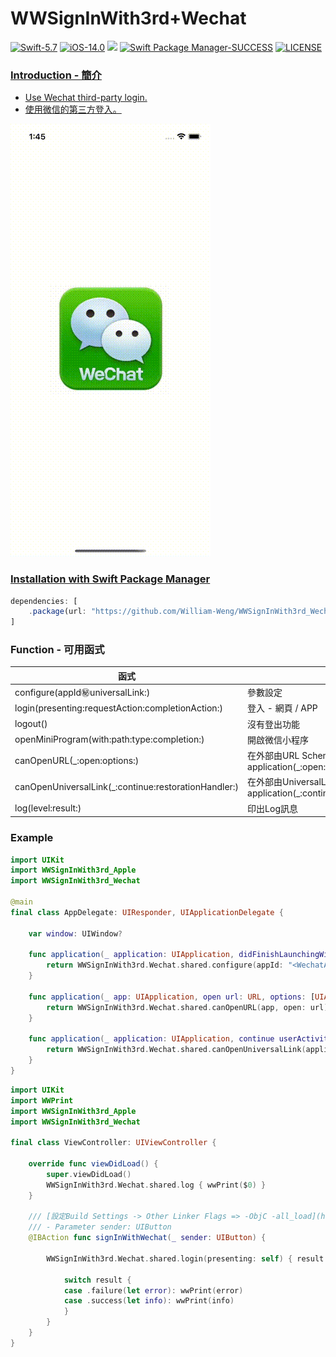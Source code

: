 # WWSignInWith3rd+Wechat

[![Swift-5.7](https://img.shields.io/badge/Swift-5.7-orange.svg?style=flat)](https://developer.apple.com/swift/) [![iOS-14.0](https://img.shields.io/badge/iOS-14.0-pink.svg?style=flat)](https://developer.apple.com/swift/) ![](https://img.shields.io/github/v/tag/William-Weng/WWSignInWith3rd_Wechat) [![Swift Package Manager-SUCCESS](https://img.shields.io/badge/Swift_Package_Manager-SUCCESS-blue.svg?style=flat)](https://developer.apple.com/swift/) [![LICENSE](https://img.shields.io/badge/LICENSE-MIT-yellow.svg?style=flat)](https://developer.apple.com/swift/)

### [Introduction - 簡介](https://swiftpackageindex.com/William-Weng)
- [Use Wechat third-party login.](https://github.com/yanyin1986/WechatOpenSDK)
- [使用微信的第三方登入。](https://developers.weixin.qq.com/doc/oplatform/Mobile_App/WeChat_Login/Development_Guide.html)

![](./Example.gif)

### [Installation with Swift Package Manager](https://medium.com/彼得潘的-swift-ios-app-開發問題解答集/使用-spm-安裝第三方套件-xcode-11-新功能-2c4ffcf85b4b)
```js
dependencies: [
    .package(url: "https://github.com/William-Weng/WWSignInWith3rd_Wechat.git", .upToNextMajor(from: "1.0.0"))
]
```

### Function - 可用函式
|函式|功能|
|-|-|
|configure(appId:secret:universalLink:)|參數設定|
|login(presenting:requestAction:completionAction:)|登入 - 網頁 / APP|
|logout()|沒有登出功能|
|openMiniProgram(with:path:type:completion:)|開啟微信小程序|
|canOpenURL(_:open:options:)|在外部由URL Scheme開啟 -> application(_:open:options:)|
|canOpenUniversalLink(_:continue:restorationHandler:)|在外部由UniversalLink開啟 -> application(_:continue:restorationHandler:)|
|log(level:result:)|印出Log訊息|

### Example
```swift
import UIKit
import WWSignInWith3rd_Apple
import WWSignInWith3rd_Wechat

@main
final class AppDelegate: UIResponder, UIApplicationDelegate {
    
    var window: UIWindow?
    
    func application(_ application: UIApplication, didFinishLaunchingWithOptions launchOptions: [UIApplication.LaunchOptionsKey: Any]?) -> Bool {
        return WWSignInWith3rd.Wechat.shared.configure(appId: "<WechatAppId>", secret: "<WechatSecret>", universalLink: "<UniversalLink>")
    }
    
    func application(_ app: UIApplication, open url: URL, options: [UIApplication.OpenURLOptionsKey : Any] = [:]) -> Bool {
        return WWSignInWith3rd.Wechat.shared.canOpenURL(app, open: url)
    }
    
    func application(_ application: UIApplication, continue userActivity: NSUserActivity, restorationHandler: @escaping ([UIUserActivityRestoring]?) -> Void) -> Bool {
        return WWSignInWith3rd.Wechat.shared.canOpenUniversalLink(application, continue: userActivity, restorationHandler: restorationHandler)
    }
}
```
```swift
import UIKit
import WWPrint
import WWSignInWith3rd_Apple
import WWSignInWith3rd_Wechat

final class ViewController: UIViewController {
    
    override func viewDidLoad() {
        super.viewDidLoad()
        WWSignInWith3rd.Wechat.shared.log { wwPrint($0) }
    }
    
    /// [設定Build Settings -> Other Linker Flags => -ObjC -all_load](https://developers.weixin.qq.com/doc/oplatform/Mobile_App/WeChat_Login/Development_Guide.html)
    /// - Parameter sender: UIButton
    @IBAction func signInWithWechat(_ sender: UIButton) {
        
        WWSignInWith3rd.Wechat.shared.login(presenting: self) { result in
            
            switch result {
            case .failure(let error): wwPrint(error)
            case .success(let info): wwPrint(info)
            }
        }
    }
}
```
